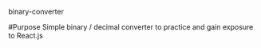 binary-converter

#Purpose
Simple binary / decimal converter to practice and gain exposure to React.js